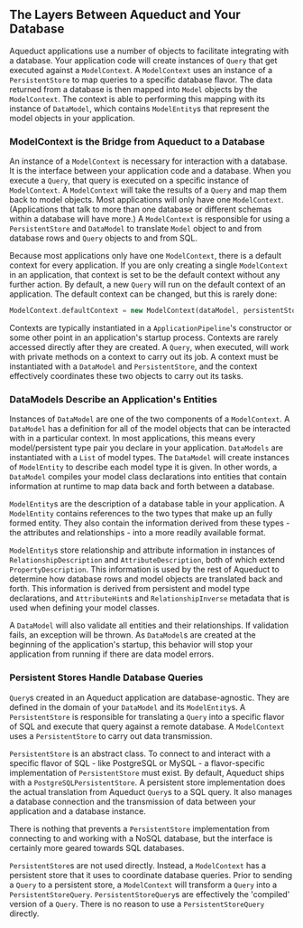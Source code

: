 ## The Layers Between Aqueduct and Your Database

Aqueduct applications use a number of objects to facilitate integrating with a database. Your application code will create instances of `Query` that get executed against a `ModelContext`. A `ModelContext` uses an instance of a `PersistentStore` to map queries to a specific database flavor. The data returned from a database is then mapped into `Model` objects by the `ModelContext`. The context is able to performing this mapping with its instance of `DataModel`, which contains `ModelEntity`s that represent the model objects in your application.

### ModelContext is the Bridge from Aqueduct to a Database

An instance of a `ModelContext` is necessary for interaction with a database. It is the interface between your application code and a database. When you execute a `Query`, that query is executed on a specific instance of `ModelContext`. A `ModelContext` will take the results of a `Query` and map them back to model objects. Most applications will only have one `ModelContext`. (Applications that talk to more than one database or different schemas within a database will have more.) A `ModelContext` is responsible for using a `PersistentStore` and `DataModel` to translate `Model` object to and from database rows and `Query` objects to and from SQL.

Because most applications only have one `ModelContext`, there is a default context for every application. If you are only creating a single `ModelContext` in an application, that context is set to be the default context without any further action. By default, a new `Query` will run on the default context of an application. The default context can be changed, but this is rarely done:

```dart
ModelContext.defaultContext = new ModelContext(dataModel, persistentStore);
```

Contexts are typically instantiated in a `ApplicationPipeline`'s constructor or some other point in an application's startup process. Contexts are rarely accessed directly after they are created.  A `Query`, when executed, will work with private methods on a context to carry out its job. A context must be instantiated with a `DataModel` and `PersistentStore`, and the context effectively coordinates these two objects to carry out its tasks.

### DataModels Describe an Application's Entities

Instances of `DataModel` are one of the two components of a `ModelContext`. A `DataModel` has a definition for all of the model objects that can be interacted with in a particular context. In most applications, this means every model/persistent type pair you declare in your application. `DataModels` are instantiated with a `List` of model types. The `DataModel` will create instances of `ModelEntity` to describe each model type it is given. In other words, a `DataModel` compiles your model class declarations into entities that contain information at runtime to map data back and forth between a database.

`ModelEntity`s are the description of a database table in your application.  A `ModelEntity` contains references to the two types that make up an fully formed entity. They also contain the information derived from these types - the attributes and relationships - into a more readily available format.

`ModelEntity`s store relationship and attribute information in instances of `RelationshipDescription` and `AttributeDescription`, both of which extend `PropertyDescription`. This information is used by the rest of Aqueduct to determine how database rows and model objects are translated back and forth. This information is derived from persistent and model type declarations, and `AttributeHint`s and `RelationshipInverse` metadata that is used when defining your model classes.

A `DataModel` will also validate all entities and their relationships. If validation fails, an exception will be thrown. As `DataModel`s are created at the beginning of the application's startup, this behavior will stop your application from running if there are data model errors.

### Persistent Stores Handle Database Queries

`Query`s created in an Aqueduct application are database-agnostic. They are defined in the domain of your `DataModel` and its `ModelEntity`s. A `PersistentStore` is responsible for translating a `Query` into a specific flavor of SQL and execute that query against a remote database. A `ModelContext` uses a `PersistentStore` to carry out data transmission.

`PersistentStore` is an abstract class. To connect to and interact with a specific flavor of SQL - like PostgreSQL or MySQL - a flavor-specific implementation of `PersistentStore` must exist. By default, Aqueduct ships with a `PostgreSQLPersistentStore`. A persistent store implementation does the actual translation from Aqueduct `Query`s to a SQL query. It also manages a database connection and the transmission of data between your application and a database instance.

There is nothing that prevents a `PersistentStore` implementation from connecting to and working with a NoSQL database, but the interface is certainly more geared towards SQL databases.

`PersistentStore`s are not used directly. Instead, a `ModelContext` has a persistent store that it uses to coordinate database queries. Prior to sending a `Query` to a persistent store, a `ModelContext` will transform a `Query` into a `PersistentStoreQuery`. `PersistentStoreQuery`s are effectively the 'compiled' version of a `Query`. There is no reason to use a `PersistentStoreQuery` directly.
